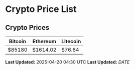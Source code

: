 # Crypto Price List

## Crypto Prices
| Bitcoin | Ethereum | Litecoin |
| ------- | -------- | -------- |
| $85180 | $1614.02 | $76.64 |
**Last Updated:** 2025-04-20 04:30 UTC
**Last Updated:** $DATE$
